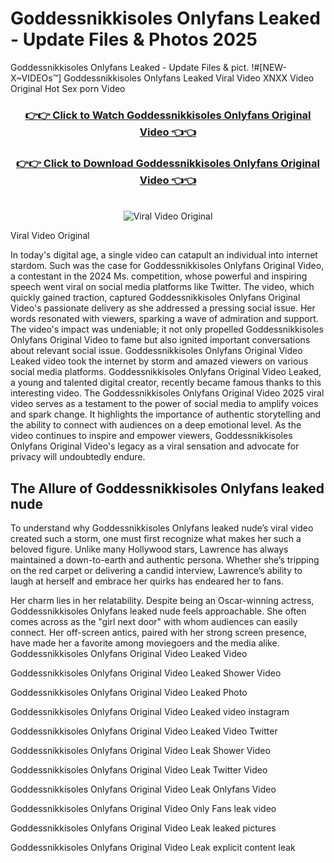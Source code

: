 # Goddessnikkisoles Onlyfans Leaked - Update Files & Photos 2025

Goddessnikkisoles Onlyfans Leaked - Update Files & pict. !#[NEW-X~VIDEOs™] Goddessnikkisoles Onlyfans Leaked Viral Video XNXX Video Original Hot Sex porn Video
<br>
<div align="center">
<h3><a href="https://links2leaks.com/goddessnikkisoles" rel="nofollow">👉👉 Click to Watch Goddessnikkisoles Onlyfans Original Video 👈👈</a></h3>
<h3><a href="https://links2leaks.com/goddessnikkisoles" rel="nofollow">👉👉 Click to Download Goddessnikkisoles Onlyfans Original Video 👈👈</a></h3>
<br>
<a href="https://links2leaks.com/goddessnikkisoles" rel="nofollow"><img src="https://i.ibb.co/Gkj2r4b/banner.png" alt="Viral Video Original" style="max-width: 100%; display: inline-block;" data-target="animated-image.originalImage"></a>
</div>

Viral Video Original

In today's digital age, a single video can catapult an individual into internet stardom. Such was the case for Goddessnikkisoles Onlyfans Original Video, a contestant in the 2024 Ms. competition, whose powerful and inspiring speech went viral on social media platforms like Twitter.
The video, which quickly gained traction, captured Goddessnikkisoles Onlyfans Original Video's passionate delivery as she addressed a pressing social issue. Her words resonated with viewers, sparking a wave of admiration and support. The video's impact was undeniable; it not only propelled Goddessnikkisoles Onlyfans Original Video to fame but also ignited important conversations about relevant social issue.
Goddessnikkisoles Onlyfans Original Video Leaked video took the internet by storm and amazed viewers on various social media platforms. Goddessnikkisoles Onlyfans Original Video Leaked, a young and talented digital creator, recently became famous thanks to this interesting video.
The Goddessnikkisoles Onlyfans Original Video 2025 viral video serves as a testament to the power of social media to amplify voices and spark change. It highlights the importance of authentic storytelling and the ability to connect with audiences on a deep emotional level. As the video continues to inspire and empower viewers, Goddessnikkisoles Onlyfans Original Video's legacy as a viral sensation and advocate for privacy will undoubtedly endure.

<h2>The Allure of Goddessnikkisoles Onlyfans leaked nude</h2>


To understand why Goddessnikkisoles Onlyfans leaked nude’s viral video created such a storm, one must first recognize what makes her such a beloved figure. Unlike many Hollywood stars, Lawrence has always maintained a down-to-earth and authentic persona. Whether she’s tripping on the red carpet or delivering a candid interview, Lawrence’s ability to laugh at herself and embrace her quirks has endeared her to fans.

Her charm lies in her relatability. Despite being an Oscar-winning actress, Goddessnikkisoles Onlyfans leaked nude feels approachable. She often comes across as the "girl next door" with whom audiences can easily connect. Her off-screen antics, paired with her strong screen presence, have made her a favorite among moviegoers and the media alike.
Goddessnikkisoles Onlyfans Original Video Leaked Video

Goddessnikkisoles Onlyfans Original Video Leaked Shower Video

Goddessnikkisoles Onlyfans Original Video Leaked Photo

Goddessnikkisoles Onlyfans Original Video Leaked video instagram

Goddessnikkisoles Onlyfans Original Video Leaked Video Twitter

Goddessnikkisoles Onlyfans Original Video Leak Shower Video

Goddessnikkisoles Onlyfans Original Video Leak Twitter Video

Goddessnikkisoles Onlyfans Original Video Leak Onlyfans Video

Goddessnikkisoles Onlyfans Original Video Only Fans leak video

Goddessnikkisoles Onlyfans Original Video Leak leaked pictures

Goddessnikkisoles Onlyfans Original Video Leak explicit content leak